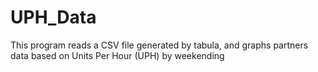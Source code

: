 # UPH_Data
This program reads a CSV file generated by tabula, and graphs partners data based on Units Per Hour (UPH) by weekending
